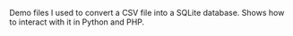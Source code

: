 Demo files I used to convert a CSV file into a SQLite database. Shows how to interact with it in Python and PHP.
